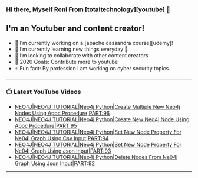 ### Hi there, Myself Roni From [totaltechnology][youtube] 👋

## I'm an Youtuber and content creator!
- 🔭 I’m currently working on a [apache cassandra course][udemy]!
- 🌱 I’m currently learning new things everyday 🤣
- 👯 I’m looking to collaborate with other content creators
- 🥅 2020 Goals: Contribute more to youtube
- ⚡ Fun fact: By profession i am working on cyber security topics



---

### 📺 Latest YouTube Videos
<!-- YOUTUBE:START -->
- [NEO4J|NEO4J TUTORIAL|Neo4j Python|Create Multiple New Neo4j Nodes Using Apoc Procedure|PART:96](https://www.youtube.com/watch?v=phkjltt1C_s)
- [NEO4J|NEO4J TUTORIAL|Neo4j Python|Create New Neo4j Node Using Apoc Procedure|PART:95](https://www.youtube.com/watch?v=FsymJ9e9ocM)
- [NEO4J|NEO4J TUTORIAL|Neo4j Python|Set New Node Property For Ne04j Graph  Using Csv Input|PART:94](https://www.youtube.com/watch?v=8xXzSCheXNc)
- [NEO4J|NEO4J TUTORIAL|Neo4j Python|Set New Node Property For Ne04j Graph  Using Json Input|PART:93](https://www.youtube.com/watch?v=sJqQ2vt9Clo)
- [NEO4J|NEO4J TUTORIAL|Neo4j Python|Delete Nodes From Ne04j Graph  Using Json Input|PART:92](https://www.youtube.com/watch?v=sgIVsU-qTdg)
<!-- YOUTUBE:END -->

---


